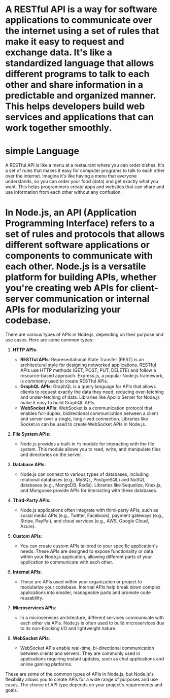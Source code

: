 # A RESTful API is a way for software applications to communicate over the internet using a set of rules that make it easy to request and exchange data. It's like a standardized language that allows different programs to talk to each other and share information in a predictable and organized manner. This helps developers build web services and applications that can work together smoothly.

# simple Language
A RESTful API is like a menu at a restaurant where you can order dishes. It's a set of rules that makes it easy for computer programs to talk to each other over the internet. Imagine it's like having a menu that everyone understands, so you can order your food (data) and get exactly what you want. This helps programmers create apps and websites that can share and use information from each other without any confusion.


# In Node.js, an API (Application Programming Interface) refers to a set of rules and protocols that allows different software applications or components to communicate with each other. Node.js is a versatile platform for building APIs, whether you're creating web APIs for client-server communication or internal APIs for modularizing your codebase.

There are various types of APIs in Node.js, depending on their purpose and use cases. Here are some common types:

1. **HTTP APIs**:
   - **RESTful APIs**: Representational State Transfer (REST) is an architectural style for designing networked applications. RESTful APIs use HTTP methods (GET, POST, PUT, DELETE) and follow a resource-based approach. Express.js, a popular Node.js framework, is commonly used to create RESTful APIs.
   - **GraphQL APIs**: GraphQL is a query language for APIs that allows clients to request exactly the data they need, reducing over-fetching and under-fetching of data. Libraries like Apollo Server for Node.js make it easy to build GraphQL APIs.
   - **WebSocket APIs**: WebSocket is a communication protocol that enables full-duplex, bidirectional communication between a client and server over a single, long-lived connection. Libraries like Socket.io can be used to create WebSocket APIs in Node.js.

2. **File System APIs**:
   - Node.js provides a built-in `fs` module for interacting with the file system. This module allows you to read, write, and manipulate files and directories on the server.

3. **Database APIs**:
   - Node.js can connect to various types of databases, including relational databases (e.g., MySQL, PostgreSQL) and NoSQL databases (e.g., MongoDB, Redis). Libraries like Sequelize, Knex.js, and Mongoose provide APIs for interacting with these databases.

4. **Third-Party APIs**:
   - Node.js applications often integrate with third-party APIs, such as social media APIs (e.g., Twitter, Facebook), payment gateways (e.g., Stripe, PayPal), and cloud services (e.g., AWS, Google Cloud, Azure).

5. **Custom APIs**:
   - You can create custom APIs tailored to your specific application's needs. These APIs are designed to expose functionality or data within your Node.js application, allowing different parts of your application to communicate with each other.

6. **Internal APIs**:
   - These are APIs used within your organization or project to modularize your codebase. Internal APIs help break down complex applications into smaller, manageable parts and promote code reusability.

7. **Microservices APIs**:
   - In a microservices architecture, different services communicate with each other via APIs. Node.js is often used to build microservices due to its non-blocking I/O and lightweight nature.

8. **WebSocket APIs**:
   - WebSocket APIs enable real-time, bi-directional communication between clients and servers. They are commonly used in applications requiring instant updates, such as chat applications and online gaming platforms.

These are some of the common types of APIs in Node.js, but Node.js's flexibility allows you to create APIs for a wide range of purposes and use cases. The choice of API type depends on your project's requirements and goals.
